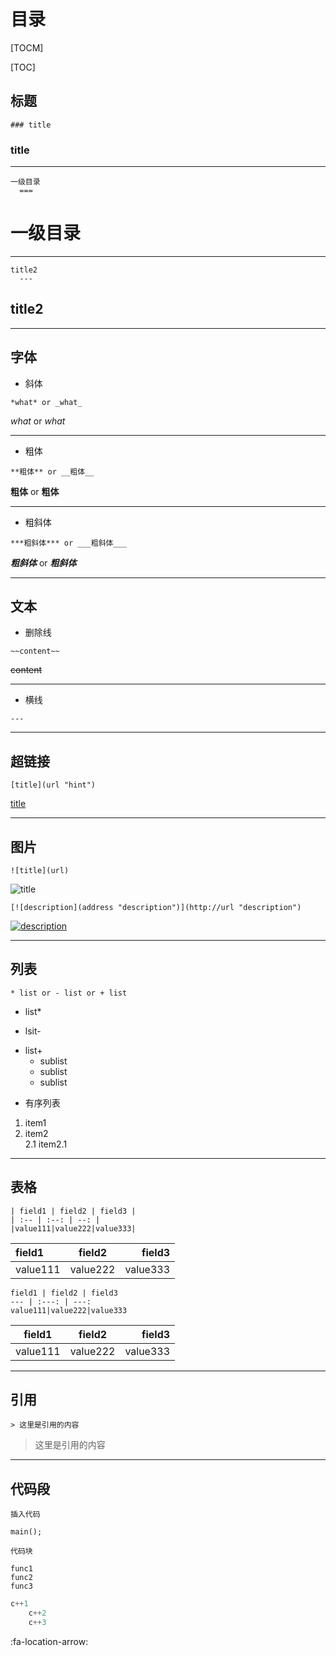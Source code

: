 # 目录

[TOCM]  

[TOC]  

## 标题
```
### title
```
### title  

-----
  
```
一级目录
  ===
```   
一级目录  
  === 
  
-----
 
```
title2 
  ---  
```
title2  
 ----  
 
-----

## 字体
- 斜体  
```
*what* or _what_ 
```
*what* or _what_  

---

  
- 粗体
```
**粗体** or __粗体__
```
**粗体** or __粗体__   

-----

  
- 粗斜体
```
***粗斜体*** or ___粗斜体___ 
```
***粗斜体*** or ___粗斜体___  

-----
  
## 文本
- 删除线  
```
~~content~~  
```
~~content~~  

-----

- 横线  
```
---  
```
--- 

## 超链接
```
[title](url "hint")  
```
[title](url "hint")  

-----

## 图片
```
![title](url)  
```
![title](url)  

```
[![description](address "description")](http://url "description")  
```
[![description](address "description")](http://url "description")  

-----
  
## 列表
```
* list or - list or + list  
```
* list\*  
- lsit-  
+ list+  
  - sublist  
  + sublist  
  * sublist  
  
- 有序列表
1. item1  
2. item2  
  2.1 item2.1  
  
-----

## 表格
```
| field1 | field2 | field3 |
| :-- | :--: | --: |
|value111|value222|value333|
```

| field1 | field2 | field3 |
| :-- | :--: | --: |
|value111|value222|value333|

```
field1 | field2 | field3
--- | :---: | ---: 
value111|value222|value333
```

field1 | field2 | field3
--- | :---: | ---: 
value111|value222|value333

-----


## 引用
`> 这里是引用的内容`  
> 这里是引用的内容  

-----

## 代码段
```
插入代码  
```
```
main();  
```

```
代码块
```
    func1
    func2
    func3
	
```cpp
c++1
	c++2
	c++3
```
:fa-location-arrow:



